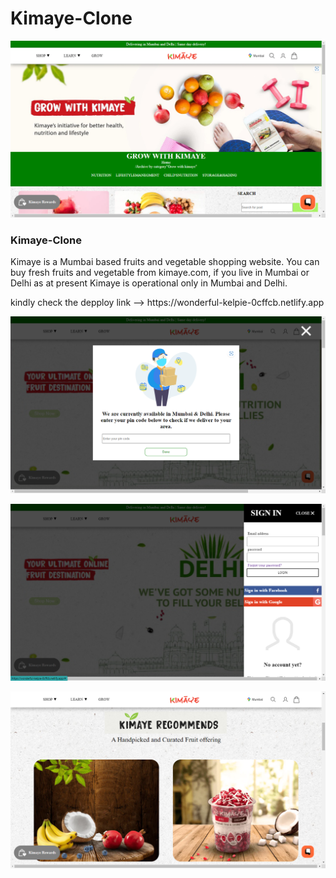 # Kimaye-Clone
![sephora](./readme/1.png)
<h3>Kimaye-Clone</h3>
<p>Kimaye is a Mumbai based fruits and vegetable shopping website. You can buy fresh fruits and vegetable from kimaye.com, if you live in Mumbai or Delhi as at present Kimaye is operational only in Mumbai and Delhi.</p>
<p>kindly check the depploy link --> https://wonderful-kelpie-0cffcb.netlify.app</p>

![sephora](./readme/2.png)

![sephora](./readme/3.png)

![sephora](./readme/4.png)

